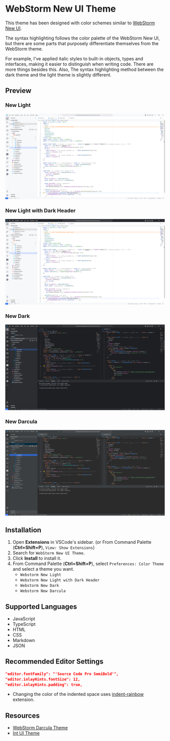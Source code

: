 # WebStorm New UI Theme

This theme has been designed with color schemes similar to [WebStorm New UI](https://www.jetbrains.com/help/webstorm/new-ui.html).

The syntax highlighting follows the color palette of the WebStorm New UI, but there are some parts that purposely differentiate themselves from the WebStorm theme.

For example, I've applied italic styles to built-in objects, types and interfaces, making it easier to distinguish when writing code. There are more things besides this. Also, The syntax highlighting method between the dark theme and the light theme is slightly different.

## Preview

### New Light

![Webstorm New Light](./images/preview_new_light.png)

### New Light with Dark Header

![Webstorm New Light with Dark Header](./images/preview_new_light_with_darkHeader.png)

### New Dark

![Webstorm New Dark](./images/preview_new_dark.png)

### New Darcula

![Webstorm New Darcula](./images/preview_new_darcula.png)

## Installation

1. Open **Extensions** in VSCode's sidebar. (or From Command Palette (**Ctrl+Shift+P**), `View: Show Extensions`)
2. Search for `WebStorm New UI Theme`.
3. Click **Install** to install it.
4. From Command Palette (**Ctrl+Shift+P**), select `Preferences: Color Theme` and select a theme you want.
   - `Webstorm New Light`
   - `Webstorm New Light with Dark Header`
   - `Webstorm New Dark`
   - `Webstorm New Darcula`

## Supported Languages

- JavaScript
- TypeScript
- HTML
- CSS
- Markdown
- JSON

## Recommended Editor Settings

```json
"editor.fontFamily": "'Source Code Pro SemiBold'",
"editor.inlayHints.fontSize": 12,
"editor.inlayHints.padding": true,
```

- Changing the color of the indented space uses [indent-rainbow](https://marketplace.visualstudio.com/items?itemName=oderwat.indent-rainbow) extension.

## Resources

- [WebStorm Darcula Theme](https://marketplace.visualstudio.com/items?itemName=imekachi.webstorm-darcula)
- [Int UI Theme](https://marketplace.visualstudio.com/items?itemName=baran-wang.vscode-theme-jetbrains-new-ui)
